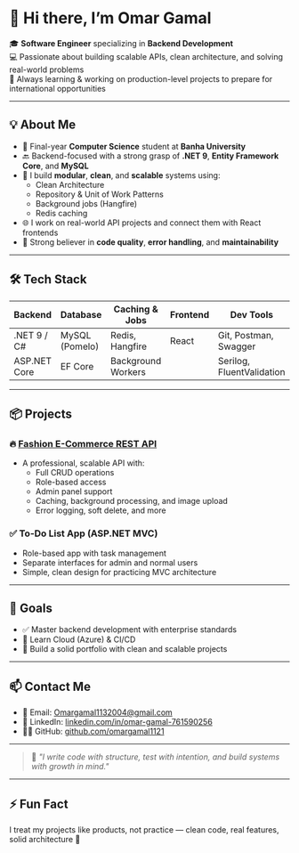 # 👋 Hi there, I’m Omar Gamal

🎓 **Software Engineer** specializing in **Backend Development**  
💻 Passionate about building scalable APIs, clean architecture, and solving real-world problems  
🚀 Always learning & working on production-level projects to prepare for international opportunities

---

## 💡 About Me

- 🧠 Final-year **Computer Science** student at **Banha University**
- 🔙 Backend-focused with a strong grasp of **.NET 9**, **Entity Framework Core**, and **MySQL**
- 🧩 I build **modular**, **clean**, and **scalable** systems using:
  - Clean Architecture
  - Repository & Unit of Work Patterns
  - Background jobs (Hangfire)
  - Redis caching
- 🌐 I work on real-world API projects and connect them with React frontends
- 💬 Strong believer in **code quality**, **error handling**, and **maintainability**

---

## 🛠️ Tech Stack

| Backend         | Database         | Caching & Jobs    | Frontend       | Dev Tools               |
|-----------------|------------------|-------------------|----------------|--------------------------|
| .NET 9 / C#     | MySQL (Pomelo)   | Redis, Hangfire   | React          | Git, Postman, Swagger    |
| ASP.NET Core    | EF Core          | Background Workers|                | Serilog, FluentValidation|

---

## 📦 Projects

### 🔥 [Fashion E-Commerce REST API](https://github.com/omargamal1121/Fashion)
- A professional, scalable API with:
  - Full CRUD operations
  - Role-based access
  - Admin panel support
  - Caching, background processing, and image upload
  - Error logging, soft delete, and more

### ✅ To-Do List App (ASP.NET MVC)
- Role-based app with task management
- Separate interfaces for admin and normal users
- Simple, clean design for practicing MVC architecture

---

## 🎯 Goals

- ✅ Master backend development with enterprise standards
- 🧠 Learn Cloud (Azure) & CI/CD
- 💼 Build a solid portfolio with clean and scalable projects

---

## 📫 Contact Me

- 📧 Email: [Omargamal1132004@gmail.com](mailto:Omargamal1132004@gmail.com)  
- 💼 LinkedIn: [linkedin.com/in/omar-gamal-761590256](https://www.linkedin.com/in/omar-gamal-761590256)  
- 🧑‍💻 GitHub: [github.com/omargamal1121](https://github.com/omargamal1121)

---

> 💬 *"I write code with structure, test with intention, and build systems with growth in mind."*

---

## ⚡ Fun Fact

I treat my projects like products, not practice — clean code, real features, solid architecture 🚀

